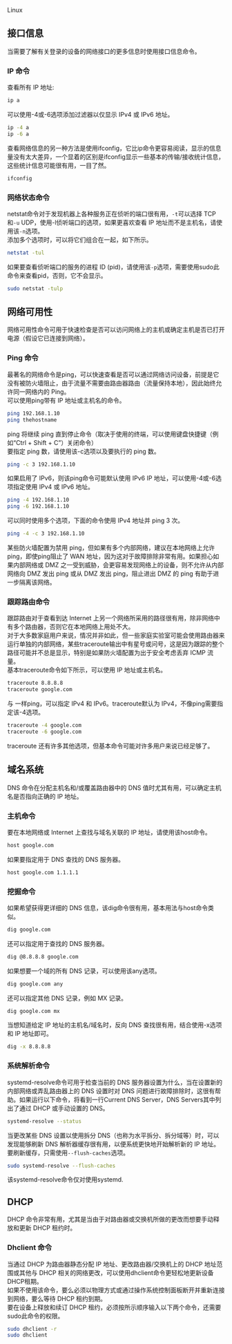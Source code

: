 Linux
<a name="L2qEh"></a>
## 接口信息
当需要了解有关登录的设备的网络接口的更多信息时使用接口信息命令。
<a name="HVi49"></a>
### IP 命令
查看所有 IP 地址:
```bash
ip a
```
可以使用-4或-6选项添加过滤器以仅显示 IPv4 或 IPv6 地址。
```bash
ip -4 a
ip -6 a
```
查看网络信息的另一种方法是使用ifconfig，它比ip命令更容易阅读，显示的信息量没有太大差异，一个显着的区别是ifconfig显示一些基本的传输/接收统计信息，这些统计信息可能很有用，一目了然。
```bash
ifconfig
```
<a name="OoFJB"></a>
### 网络状态命令
netstat命令对于发现机器上各种服务正在侦听的端口很有用，`-t`可以选择 TCP 和`-u` UDP，使用-l侦听端口的选项，如果更喜欢查看 IP 地址而不是主机名，请使用该`-n`选项。<br />添加多个选项时，可以将它们组合在一起，如下所示。
```bash
netstat -tul
```
如果要查看侦听端口的服务的进程 ID (pid)，请使用该`-p`选项，需要使用sudo此命令来查看pid，否则，它不会显示。
```bash
sudo netstat -tulp
```
<a name="ReiSR"></a>
## 网络可用性
网络可用性命令可用于快速检查是否可以访问网络上的主机或确定主机是否已打开电源（假设它已连接到网络）。
<a name="DNGyM"></a>
### Ping 命令
最著名的网络命令是ping，可以快速查看是否可以通过网络访问设备，前提是它没有被防火墙阻止，由于流量不需要由路由器路由（流量保持本地），因此始终允许同一网络内的 Ping。<br />可以使用ping带有 IP 地址或主机名的命令。
```bash
ping 192.168.1.10
ping thehostname
```
ping 将继续 ping 直到停止命令（取决于使用的终端，可以使用键盘快捷键（例如“Ctrl + Shift + C”）关闭命令）<br />要指定 ping 数，请使用该-c选项以及要执行的 ping 数。
```bash
ping -c 3 192.168.1.10
```
如果启用了 IPv6，则该ping命令可能默认使用 IPv6 IP 地址，可以使用-4或-6选项指定使用 IPv4 或 IPv6 地址。
```bash
ping -4 192.168.1.10
ping -6 192.168.1.10
```
可以同时使用多个选项，下面的命令使用 IPv4 地址并 ping 3 次。
```bash
ping -4 -c 3 192.168.1.10
```
某些防火墙配置为禁用 ping，但如果有多个内部网络，建议在本地网络上允许 ping，即使ping阻止了 WAN 地址，因为这对于故障排除非常有用。如果担心如果内部网络或 DMZ 之一受到威胁，会更容易发现网络上的设备，则不允许从内部网络向 DMZ 发出 ping 或从 DMZ 发出 ping，阻止进出 DMZ 的 ping 有助于进一步隔离该网络。
<a name="HEPYa"></a>
### 跟踪路由命令
跟踪路由对于查看到达 Internet 上另一个网络所采用的路径很有用，除非网络中有多个路由器，否则它在本地网络上用处不大。<br />对于大多数家庭用户来说，情况并非如此，但一些家庭实验室可能会使用路由器来运行单独的内部网络，某些traceroute输出中有星号或问号，这是因为跟踪的整个路径可能并不总是显示，特别是如果防火墙配置为出于安全考虑丢弃 ICMP 流量。<br />基本traceroute命令如下所示，可以使用 IP 地址或主机名。
```bash
traceroute 8.8.8.8
traceroute google.com
```
与 一样ping，可以指定 IPv4 和 IPv6。traceroute默认为 IPv4，不像ping需要指定该-4选项。
```bash
traceroute -4 google.com
traceroute -6 google.com
```
traceroute 还有许多其他选项，但基本命令可能对许多用户来说已经足够了。
<a name="NUuoc"></a>
## 域名系统
DNS 命令在分配主机名和/或覆盖路由器中的 DNS 值时尤其有用，可以确定主机名是否指向正确的 IP 地址。
<a name="BUSGi"></a>
### 主机命令
要在本地网络或 Internet 上查找与域名关联的 IP 地址，请使用该host命令。
```bash
host google.com
```
如果要指定用于 DNS 查找的 DNS 服务器。
```bash
host google.com 1.1.1.1
```
<a name="pmxby"></a>
### 挖掘命令
如果希望获得更详细的 DNS 信息，该dig命令很有用，基本用法与host命令类似。
```bash
dig google.com
```
还可以指定用于查找的 DNS 服务器。
```bash
dig @8.8.8.8 google.com
```
如果想要一个域的所有 DNS 记录，可以使用该any选项。
```bash
dig google.com any
```
还可以指定其他 DNS 记录，例如 MX 记录。
```bash
dig google.com mx
```
当想知道给定 IP 地址的主机名/域名时，反向 DNS 查找很有用，结合使用-x选项和 IP 地址即可。
```bash
dig -x 8.8.8.8
```
<a name="bNUno"></a>
### 系统解析命令
systemd-resolve命令可用于检查当前的 DNS 服务器设置为什么，当在设置新的内部网络或弄乱路由器上的 DNS 设置时对 DNS 问题进行故障排除时，这很有帮助。如果运行以下命令，将看到一行Current DNS Server，DNS Servers其中列出了通过 DHCP 或手动设置的 DNS。
```bash
systemd-resolve --status
```
当更改某些 DNS 设置以使用拆分 DNS（也称为水平拆分、拆分域等）时，可以发现能够刷新 DNS 解析器缓存很有用，以便系统更快地开始解析新的 IP 地址。要刷新缓存，只需使用`--flush-caches`选项。
```bash
sudo systemd-resolve --flush-caches
```
该systemd-resolve命令仅对使用systemd.
<a name="akJkB"></a>
## DHCP
DHCP 命令非常有用，尤其是当由于对路由器或交换机所做的更改而想要手动释放和更新 DHCP 租约时。
<a name="Xb9Wa"></a>
### Dhclient 命令
当通过 DHCP 为路由器静态分配 IP 地址、更改路由器/交换机上的 DHCP 地址范围或其他与 DHCP 相关的网络更改，可以使用dhclient命令更轻松地更新设备 DHCP租期。<br />如果不使用该命令，要么必须以物理方式或通过操作系统控制面板断开并重新连接到网络，要么等待 DHCP 租约到期。<br />要在设备上释放和续订 DHCP 租约，必须按所示顺序输入以下两个命令，还需要sudo此命令的权限。
```bash
sudo dhclient -r
sudo dhclient
```
